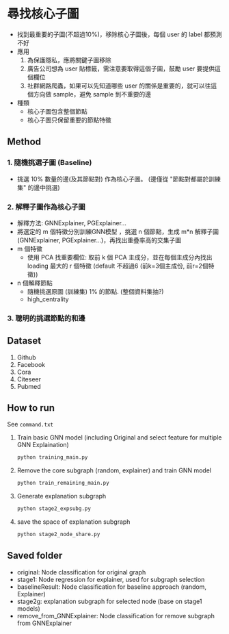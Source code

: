 # 尋找核心子圖
- 找到最重要的子圖(不超過10%)，移除核心子圖後，每個 user 的 label 都預測不好 
- 應用
	1. 為保護隱私，應將關鍵子圖移除 
	2. 廣告公司想為 user 貼標籤，需注意要取得這個子圖，鼓勵 user 要提供這個欄位
	3. 社群網路爬蟲，如果可以先知道哪些 user 的關係是重要的，就可以往這個方向做 sample，避免 sample 到不重要的邊 
- 種類
	- 核心子圖包含整個節點
	- 核心子圖只保留重要的節點特徵


## Method
### 1. 隨機挑選子圖 (Baseline)
- 挑選 10% 數量的邊(及其節點對) 作為核心子圖。 (邊僅從 "節點對都屬於訓練集" 的邊中挑選)

### 2. 解釋子圖作為核心子圖
- 解釋方法: GNNExplainer, PGExplainer…
- 將選定的 m 個特徵分別訓練GNN模型 ，挑選 n 個節點，生成 m*n 解釋子圖(GNNExplainer, PGExplainer…)，再找出重疊率高的交集子圖
- m 個特徵
	- 使用 PCA 找重要欄位: 取前 k 個 PCA 主成分，並在每個主成分內找出 loading 最大的 r 個特徵 (default 不超過6 (前k=3個主成份, 前r=2個特徵))
- n 個解釋節點
	- 隨機挑選原圖 (訓練集) 1% 的節點. (整個資料集抽?)
	- high_centrality
    
### 3. 聰明的挑選節點的和邊

## Dataset
1. Github
2. Facebook
3. Cora
4. Citeseer
5. Pubmed

## How to run
See `command.txt`
1. Train basic GNN model (including Original and select feature for multiple GNN Explaination)
	```bash 
	python training_main.py
	```
2. Remove the core subgraph (random, explainer) and train GNN model
	```bash 
	python train_remaining_main.py
	```
3. Generate explanation subgraph
	```bash 
	python stage2_expsubg.py
	```	
4. save the space of explanation subgraph
	```bash 
	python stage2_node_share.py
	```
	
## Saved folder
- original\: Node classification for original graph
- stage1\: Node regression for explainer, used for subgraph selection 
- baselineResult\: Node classification for baseline approach (random, Explainer)
- stage2g\: explanation subgraph for selected node (base on stage1 models)
- remove_from_GNNExplainer\: Node classification for remove subgraph from GNNExplainer